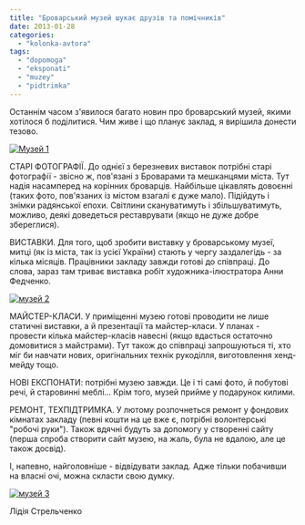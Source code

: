 ```yaml
---
title: "Броварський музей шукає друзів та помічників"
date: 2013-01-28
categories: 
  - "kolonka-avtora"
tags: 
  - "dopomoga"
  - "eksponati"
  - "muzey"
  - "pidtrimka"
---
```


Останнім часом з'явилося багато новин про броварський музей, якими хотілося б поділитися. Чим живе і що планує заклад, я вирішила донести тезово.

[![Музей 1](https://mpz.brovary.org/wp-content/uploads/2013/01/Muzey-1.jpg)](https://mpz.brovary.org/wp-content/uploads/2013/01/Muzey-1-1024x680.jpg)

СТАРІ ФОТОГРАФІЇ. До однієї з березневих виставок потрібні старі фотографії - звісно ж, пов'язані з Броварами та мешканцями міста. Тут надія насамперед на корінних броварців. Найбільше цікавлять довоєнні (таких фото, пов'язаних із містом взагалі є дуже мало). Підійдуть і знімки радянської епохи. Світлини скануватимуть і збільшуватимуть, можливо, деякі доведеться реставрувати (якщо не дуже добре збереглися).

ВИСТАВКИ. Для того, щоб зробити виставку у броварському музеї, митці (як із міста, так із усієї України) стають у чергу заздалегідь - за кілька місяців. Працівники закладу завжди готові до співпраці. До слова, зараз там триває виставка робіт художника-ілюстратора Анни Федченко.

[![музей 2](https://mpz.brovary.org/wp-content/uploads/2013/01/muzey-2.jpg)](https://mpz.brovary.org/wp-content/uploads/2013/01/muzey-2-680x1024.jpg)

МАЙСТЕР-КЛАСИ. У приміщенні музею готові проводити не лише статичні виставки, а й презентації та майстер-класи. У планах - провести кілька майстер-класів навесні (якщо вдасться остаточно домовитися з майстрами). Тут також до співпраці запрошуються ті, хто міг би навчати нових, оригінальних технік рукоділля, виготовлення хенд-мейду тощо.

НОВІ ЕКСПОНАТИ: потрібні музею завжди. Це і ті самі фото, й побутові речі, й старовинні меблі... Крім того, музей прийме у подарунок килими.

РЕМОНТ, ТЕХПІДТРИМКА. У лютому розпочнеться ремонт у фондових кімнатах закладу (певні кошти на це вже є, потрібні волонтерські "робочі руки"). Також вдячні будуть за допомогу у створенні сайту (перша спроба створити сайт музею, на жаль, була не вдалою, але це також досвід).

І, напевно, найголовніше - відвідувати заклад. Адже тільки побачивши на власні очі, можна скласти свою думку.

[![музей 3](https://mpz.brovary.org/wp-content/uploads/2013/01/muzey-3.jpg)](https://mpz.brovary.org/wp-content/uploads/2013/01/muzey-3-1024x680.jpg)

Лідія Стрельченко
